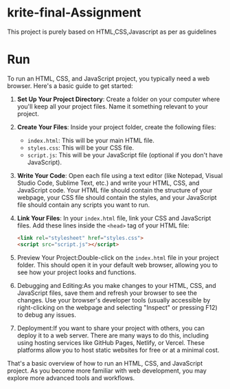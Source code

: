 # krite-final-Assignment
This project is purely based on HTML,CSS,Javascript as per as guidelines
# Run
To run an HTML, CSS, and JavaScript project, you typically need a web browser. Here's a basic guide to get started:

1. **Set Up Your Project Directory**:
   Create a folder on your computer where you'll keep all your project files. Name it something relevant to your project.

2. **Create Your Files**:
   Inside your project folder, create the following files:
   - `index.html`: This will be your main HTML file.
   - `styles.css`: This will be your CSS file.
   - `script.js`: This will be your JavaScript file (optional if you don't have JavaScript).

3. **Write Your Code**:
   Open each file using a text editor (like Notepad, Visual Studio Code, Sublime Text, etc.) and write your HTML, CSS, and JavaScript code. Your HTML file should contain the structure of your webpage, your CSS file should contain the styles, and your JavaScript file should contain any scripts you want to run.

4. **Link Your Files**:
   In your `index.html` file, link your CSS and JavaScript files. Add these lines inside the `<head>` tag of your HTML file:
   ```html
   <link rel="stylesheet" href="styles.css">
   <script src="script.js"></script>
   ```

5. Preview Your Project:Double-click on the `index.html` file in your project folder. This should open it in your default web browser, allowing you to see how your project looks and functions.

6. Debugging and Editing:As you make changes to your HTML, CSS, and JavaScript files, save them and refresh your browser to see the changes. Use your browser's developer tools (usually accessible by right-clicking on the webpage and selecting "Inspect" or pressing F12) to debug any issues.

7. Deployment:If you want to share your project with others, you can deploy it to a web server. There are many ways to do this, including using hosting services like GitHub Pages, Netlify, or Vercel. These platforms allow you to host static websites for free or at a minimal cost.

That's a basic overview of how to run an HTML, CSS, and JavaScript project. As you become more familiar with web development, you may explore more advanced tools and workflows.